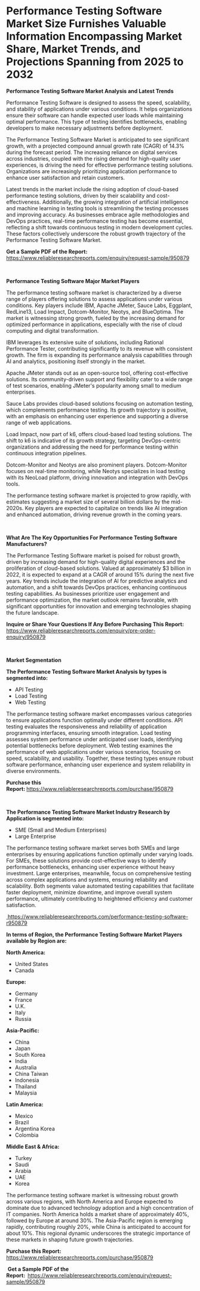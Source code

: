 <p><h1>Performance Testing Software Market Size Furnishes Valuable Information Encompassing Market Share, Market Trends, and Projections Spanning from 2025 to 2032</h1></p><p><strong>Performance Testing Software Market Analysis and Latest Trends</strong></p>
<p><p>Performance Testing Software is designed to assess the speed, scalability, and stability of applications under various conditions. It helps organizations ensure their software can handle expected user loads while maintaining optimal performance. This type of testing identifies bottlenecks, enabling developers to make necessary adjustments before deployment.</p><p>The Performance Testing Software Market is anticipated to see significant growth, with a projected compound annual growth rate (CAGR) of 14.3% during the forecast period. The increasing reliance on digital services across industries, coupled with the rising demand for high-quality user experiences, is driving the need for effective performance testing solutions. Organizations are increasingly prioritizing application performance to enhance user satisfaction and retain customers.</p><p>Latest trends in the market include the rising adoption of cloud-based performance testing solutions, driven by their scalability and cost-effectiveness. Additionally, the growing integration of artificial intelligence and machine learning in testing tools is streamlining the testing processes and improving accuracy. As businesses embrace agile methodologies and DevOps practices, real-time performance testing has become essential, reflecting a shift towards continuous testing in modern development cycles. These factors collectively underscore the robust growth trajectory of the Performance Testing Software Market.</p></p>
<p><strong>Get a Sample PDF of the Report:&nbsp;</strong> <a href="https://www.reliableresearchreports.com/enquiry/request-sample/950879?utm_campaign=3434&utm_medium=2&utm_source=Github&utm_content=ia&utm_term=18042025&utm_id=performance-testing-software">https://www.reliableresearchreports.com/enquiry/request-sample/950879</a></p>
<p>&nbsp;</p>
<p><strong>Performance Testing Software Major Market Players</strong></p>
<p><p>The performance testing software market is characterized by a diverse range of players offering solutions to assess applications under various conditions. Key players include IBM, Apache JMeter, Sauce Labs, Eggplant, RedLine13, Load Impact, Dotcom-Monitor, Neotys, and BlueOptima. The market is witnessing strong growth, fueled by the increasing demand for optimized performance in applications, especially with the rise of cloud computing and digital transformation.</p><p>IBM leverages its extensive suite of solutions, including Rational Performance Tester, contributing significantly to its revenue with consistent growth. The firm is expanding its performance analysis capabilities through AI and analytics, positioning itself strongly in the market.</p><p>Apache JMeter stands out as an open-source tool, offering cost-effective solutions. Its community-driven support and flexibility cater to a wide range of test scenarios, enabling JMeter's popularity among small to medium enterprises.</p><p>Sauce Labs provides cloud-based solutions focusing on automation testing, which complements performance testing. Its growth trajectory is positive, with an emphasis on enhancing user experience and supporting a diverse range of web applications.</p><p>Load Impact, now part of k6, offers cloud-based load testing solutions. The shift to k6 is indicative of its growth strategy, targeting DevOps-centric organizations and addressing the need for performance testing within continuous integration pipelines.</p><p>Dotcom-Monitor and Neotys are also prominent players. Dotcom-Monitor focuses on real-time monitoring, while Neotys specializes in load testing with its NeoLoad platform, driving innovation and integration with DevOps tools.</p><p>The performance testing software market is projected to grow rapidly, with estimates suggesting a market size of several billion dollars by the mid-2020s. Key players are expected to capitalize on trends like AI integration and enhanced automation, driving revenue growth in the coming years.</p></p>
<p>&nbsp;</p>
<p><strong>What Are The Key Opportunities For Performance Testing Software Manufacturers?</strong></p>
<p><p>The Performance Testing Software market is poised for robust growth, driven by increasing demand for high-quality digital experiences and the proliferation of cloud-based solutions. Valued at approximately $3 billion in 2022, it is expected to expand at a CAGR of around 15% during the next five years. Key trends include the integration of AI for predictive analytics and automation, and a shift towards DevOps practices, enhancing continuous testing capabilities. As businesses prioritize user engagement and performance optimization, the market outlook remains favorable, with significant opportunities for innovation and emerging technologies shaping the future landscape.</p></p>
<p><strong>Inquire or Share Your Questions If Any Before Purchasing This Report:</strong> <a href="https://www.reliableresearchreports.com/enquiry/pre-order-enquiry/950879?utm_campaign=3434&utm_medium=2&utm_source=Github&utm_content=ia&utm_term=18042025&utm_id=performance-testing-software">https://www.reliableresearchreports.com/enquiry/pre-order-enquiry/950879</a></p>
<p>&nbsp;</p>
<p><strong>Market Segmentation</strong></p>
<p><strong>The Performance Testing Software Market Analysis by types is segmented into:</strong></p>
<p><ul><li>API Testing</li><li>Load Testing</li><li>Web Testing</li></ul></p>
<p><p>The performance testing software market encompasses various categories to ensure applications function optimally under different conditions. API testing evaluates the responsiveness and reliability of application programming interfaces, ensuring smooth integration. Load testing assesses system performance under anticipated user loads, identifying potential bottlenecks before deployment. Web testing examines the performance of web applications under various scenarios, focusing on speed, scalability, and usability. Together, these testing types ensure robust software performance, enhancing user experience and system reliability in diverse environments.</p></p>
<p><strong>Purchase this Report:&nbsp;</strong><a href="https://www.reliableresearchreports.com/purchase/950879?utm_campaign=3434&utm_medium=2&utm_source=Github&utm_content=ia&utm_term=18042025&utm_id=performance-testing-software">https://www.reliableresearchreports.com/purchase/950879</a></p>
<p>&nbsp;</p>
<p><strong>The Performance Testing Software Market Industry Research by Application is segmented into:</strong></p>
<p><ul><li>SME (Small and Medium Enterprises)</li><li>Large Enterprise</li></ul></p>
<p><p>The performance testing software market serves both SMEs and large enterprises by ensuring applications function optimally under varying loads. For SMEs, these solutions provide cost-effective ways to identify performance bottlenecks, enhancing user experience without heavy investment. Large enterprises, meanwhile, focus on comprehensive testing across complex applications and systems, ensuring reliability and scalability. Both segments value automated testing capabilities that facilitate faster deployment, minimize downtime, and improve overall system performance, ultimately contributing to heightened efficiency and customer satisfaction.</p></p>
<p><a href="https://www.reliableresearchreports.com/performance-testing-software-r950879?utm_campaign=3434&utm_medium=2&utm_source=Github&utm_content=ia&utm_term=18042025&utm_id=performance-testing-software">&nbsp;https://www.reliableresearchreports.com/performance-testing-software-r950879</a></p>
<p><strong>In terms of Region, the Performance Testing Software Market Players available by Region are:</strong></p>
<p>
    <p> <strong> North America: </strong>
        <ul>
            <li>United States</li>
            <li>Canada</li>
        </ul>
        </p> 
    <p> <strong> Europe: </strong>
        <ul>
            <li>Germany</li>
            <li>France</li>
            <li>U.K.</li>
            <li>Italy</li>
            <li>Russia</li>
        </ul>
        </p> 
    <p> <strong> Asia-Pacific: </strong>
        <ul>
            <li>China</li>
            <li>Japan</li>
            <li>South Korea</li>
            <li>India</li>
            <li>Australia</li>
            <li>China Taiwan</li>
            <li>Indonesia</li>
            <li>Thailand</li>
            <li>Malaysia</li>
        </ul>
        </p> 
    <p> <strong> Latin America: </strong>
        <ul>
            <li>Mexico</li>
            <li>Brazil</li>
            <li>Argentina Korea</li>
            <li>Colombia</li>
        </ul>
        </p> 
    <p> <strong> Middle East & Africa: </strong>
        <ul>
            <li>Turkey</li>
            <li>Saudi</li>
            <li>Arabia</li>
            <li>UAE</li>
            <li>Korea</li>
        </ul>
    </p>
    </p>
<p><p>The performance testing software market is witnessing robust growth across various regions, with North America and Europe expected to dominate due to advanced technology adoption and a high concentration of IT companies. North America holds a market share of approximately 40%, followed by Europe at around 30%. The Asia-Pacific region is emerging rapidly, contributing roughly 20%, while China is anticipated to account for about 10%. This regional dynamic underscores the strategic importance of these markets in shaping future growth trajectories.</p></p>
<p><strong>Purchase this Report: </strong><a href="https://www.reliableresearchreports.com/purchase/950879?utm_campaign=3434&utm_medium=2&utm_source=Github&utm_content=ia&utm_term=18042025&utm_id=performance-testing-software">https://www.reliableresearchreports.com/purchase/950879</a></p>
<p>&nbsp;<strong>Get a Sample PDF of the Report:&nbsp;&nbsp;</strong><a href="https://www.reliableresearchreports.com/enquiry/request-sample/950879?utm_campaign=3434&utm_medium=2&utm_source=Github&utm_content=ia&utm_term=18042025&utm_id=performance-testing-software">https://www.reliableresearchreports.com/enquiry/request-sample/950879</a></p>
<p><strong></strong></p>
<p><p></p><p></p><p></p></p>